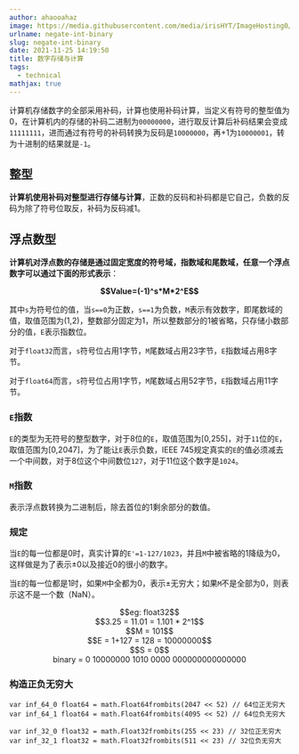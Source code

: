 ```yaml
---
author: ahaooahaz
image: https://media.githubusercontent.com/media/irisHYT/ImageHosting0/main/images/1690861871031.webp
urlname: negate-int-binary
slug: negate-int-binary
date: 2021-11-25 14:19:50
title: 数字存储与计算
tags: 
  - technical
mathjax: true
---
```


计算机存储数字的全部采用补码，计算也使用补码计算，当定义有符号的整型值为0，在计算机内的存储的补码二进制为`00000000`，进行取反计算后补码结果会变成`11111111`，进而通过有符号的补码转换为反码是`10000000`，再+1为`10000001`，转为十进制的结果就是`-1`。

<!--more-->

## 整型

**计算机使用补码对整型进行存储与计算**，正数的反码和补码都是它自己，负数的反码为除了符号位取反，补码为反码减1。

## 浮点数型

**计算机对浮点数的存储是通过固定宽度的符号域，指数域和尾数域，任意一个浮点数字可以通过下面的形式表示**：

<center><strong>$$Value=(-1)^s*M*2^E$$</strong></center>

其中`s`为符号位的值，当`s==0`为正数，`s==1`为负数，`M`表示有效数字，即尾数域的值，取值范围为(1,2)，整数部分固定为1，所以整数部分的1被省略，只存储小数部分的值，`E`表示指数位。


对于`float32`而言，`s`符号位占用1字节，`M`尾数域占用23字节，`E`指数域占用8字节。

对于`float64`而言，`s`符号位占用1字节，`M`尾数域占用52字节，`E`指数域占用11字节。

### `E`指数

`E`的类型为无符号的整型数字，对于8位的`E`，取值范围为[0,255]，对于`11`位的`E`，取值范围为[0,2047]，为了能让`E`表示负数，IEEE 745规定真实的`E`的值必须减去一个中间数，对于8位这个中间数位`127`，对于11位这个数字是`1024`。

### `M`指数

表示浮点数转换为二进制后，除去首位的1剩余部分的数值。

### 规定

当`E`的每一位都是0时，真实计算的`E'=1-127/1023`，并且`M`中被省略的1降级为0，这样做是为了表示±0以及接近0的很小的数字。

当`E`的每一位都是1时，如果`M`中全都为0，表示±无穷大；如果`M`不是全部为0，则表示这不是一个数（NaN）。

<center>$$eg: float32$$</center>

<center>$$3.25 = 11.01 = 1.101 * 2^1$$</center>

<center>$$M = 101$$</center>

<center>$$E = 1+127 = 128 = 10000000$$</center>

<center>$$S = 0$$</center>

<center>binary = 0 10000000 1010 0000 000000000000000</center>

### 构造正负无穷大

```golang
var inf_64_0 float64 = math.Float64frombits(2047 << 52) // 64位正无穷大
var inf_64_1 float64 = math.Float64frombits(4095 << 52) // 64位负无穷大

var inf_32_0 float32 = math.Float32frombits(255 << 23) // 32位正无穷大
var inf_32_1 float32 = math.Float32frombits(511 << 23) // 32位负无穷大
```
